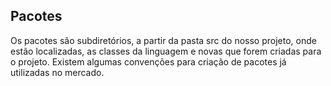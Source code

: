## Pacotes

Os pacotes são subdiretórios, a partir da pasta src do nosso projeto, onde estão localizadas, as classes da linguagem e novas que forem criadas para o projeto. Existem algumas convenções para criação de pacotes já utilizadas no mercado.
